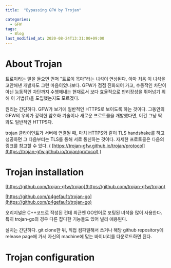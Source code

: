 ```yaml
---
title:  "Bypassing GFW by Trojan"

categories:
  - GFW
tags:
  - Blog
last_modified_at: 2020-08-24T13:31:00+09:00
---
```


# About Trojan

트로이라는 말을 들으면 먼저 "트로이 목마"라는 녀석이 연상된다. 아마 처음 이 녀석을 고안해낸 개발자도 그런 마음이었나보다. GFW가 점점 진화되어 가고, 수동적인 차단이 아닌 능동적인 차단까지 수행해내는 현재로서 보다 효율적으로 만리장성을 뛰어넘기 위해 이 기법(?)을 도입했는지도 모르겠다.

원리는 간단하다. GFW가 보기에 일반적인 HTTPS로 보이도록 하는 것이다. 그동안의 GFW의 우회가 강력한 암호화 기술이나 새로운 프로토콜을 개발했다면, 이건 그냥 딱 봐도 일반적인 HTTPS다.

trojan 클라이언트가 서버에 연결될 때, 마치 HTTPS와 같이 TLS handshake를 하고 성공하면 그 다음부터는 TLS를 통해 서로 통신하는 것이다. 자세한 프로토콜은 다음의 링크를 참고할 수 있다. ( [https://trojan-gfw.github.io/trojan/protocol](https://trojan-gfw.github.io/trojan/protocol) )

# Trojan installation

[https://github.com/trojan-gfw/trojan](https://github.com/trojan-gfw/trojan)

[https://github.com/p4gefau1t/trojan-go](https://github.com/p4gefau1t/trojan-go)

오리지널은 C++코드로 작성된 건데 최근엔 GO언어로 포팅된 녀석을 많이 사용한다. 특히 trojan-go의 경우 다른 잡다한 기능들도 있어 널리 애용된다.

설치는 간단하다. git clone한 뒤, 직접 컴파일해서 쓰거나 해당 github repository에 release page에 가서 자신의 machine에 맞는 바이너리를 다운로드하면 된다. 

# Trojan configuration